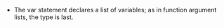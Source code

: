 -  The var statement declares a list of variables; as in function argument lists, the type is last. 